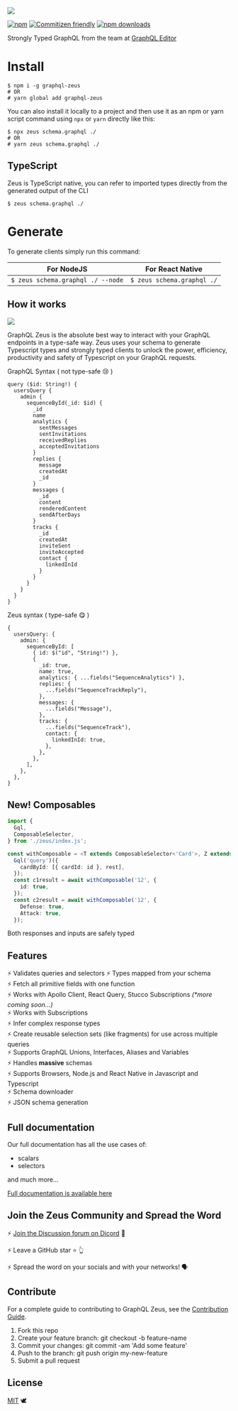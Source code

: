 ![](images/zeus-logo.png)

[![npm](https://img.shields.io/npm/v/graphql-zeus.svg?style=flat-square)](https://www.npmjs.com/package/graphql-zeus) [![Commitizen friendly](https://img.shields.io/badge/commitizen-friendly-brightgreen.svg?style=flat-square)](http://commitizen.github.io/cz-cli/) [![npm downloads](https://img.shields.io/npm/dt/graphql-zeus.svg?style=flat-square)](https://www.npmjs.com/package/graphql-zeus)

Strongly Typed GraphQL from the team at [GraphQL Editor](https://graphqleditor.com/?utm_source=graphql_zeus_github)

# Install

```
$ npm i -g graphql-zeus
# OR
# yarn global add graphql-zeus
```
You can also install it locally to a project and then use it as an npm or yarn script command using `npx` or `yarn` directly like this:

```
$ npx zeus schema.graphql ./
# OR
# yarn zeus schema.graphql ./
```

## TypeScript

Zeus is TypeScript native, you can refer to imported types directly from the generated output of the CLI

```
$ zeus schema.graphql ./
```

# Generate
To generate clients simply run this command:

| For NodeJS                          | For React Native                 |
|-------------------------------------|----------------------------------|
| `$ zeus schema.graphql ./ --node`   | `$ zeus schema.graphql ./`       |


## How it works

![](Zeus.gif)

GraphQL Zeus is the absolute best way to interact with your GraphQL endpoints in a type-safe way. Zeus uses your schema to generate Typescript types and strongly typed clients to unlock the power, efficiency, productivity and safety of Typescript on your GraphQL requests.

GraphQL Syntax ( not type-safe 😢 )

```gql
query ($id: String!) {
  usersQuery {
    admin {
      sequenceById(_id: $id) {
        _id
        name
        analytics {
          sentMessages
          sentInvitations
          receivedReplies
          acceptedInvitations
        }
        replies {
          message
          createdAt
          _id
        }
        messages {
          _id
          content
          renderedContent
          sendAfterDays
        }
        tracks {
          _id
          createdAt
          inviteSent
          inviteAccepted
          contact {
            linkedInId
          }
        }
      }
    }
  }
}
```

Zeus syntax ( type-safe 😋 )
```tsx
{
  usersQuery: {
    admin: {
      sequenceById: [
        { id: $("id", "String!") },
        {
          _id: true,
          name: true,
          analytics: { ...fields("SequenceAnalytics") },
          replies: {
            ...fields("SequenceTrackReply"),
          },
          messages: {
            ...fields("Message"),
          },
          tracks: {
            ...fields("SequenceTrack"),
            contact: {
              linkedInId: true,
            },
          },
        },
      ],
    },
  },
}
```

## New! Composables
```ts
import {
  Gql,
  ComposableSelector,
} from './zeus/index.js';

const withComposable = <T extends ComposableSelector<'Card'>, Z extends T>(id: string, rest: Z | T) =>
  Gql('query')({
    cardById: [{ cardId: id }, rest],
  });
  const c1result = await withComposable('12', {
    id: true,
  });
  const c2result = await withComposable('12', {
    Defense: true,
    Attack: true,
  });
```

Both responses and inputs are safely typed

## Features
⚡️ Validates queries and selectors
⚡️ Types mapped from your schema <br/>
⚡️ Fetch all primitive fields with one function <br/>
⚡️ Works with Apollo Client, React Query, Stucco Subscriptions _(\*more coming soon...)_<br/>
⚡️ Works with Subscriptions <br/>
⚡️ Infer complex response types <br/>
⚡️ Create reusable selection sets (like fragments) for use across multiple queries <br/>
⚡️ Supports GraphQL Unions, Interfaces, Aliases and Variables<br/>
⚡️ Handles **massive** schemas <br/>
⚡️ Supports Browsers, Node.js and React Native in Javascript and Typescript <br/>
⚡️ Schema downloader <br/>
⚡️ JSON schema generation <br/>

## Full documentation

Our full documentation has all the use cases of:

- scalars
- selectors

and much more...

[Full documentation is available here](https://graphqleditor.com/docs/zeus/)

## Join the Zeus Community and Spread the Word

⚡️ [Join the Discussion forum on Dicord](https://discord.gg/bHf2cw8e) 📣

⚡️ Leave a GitHub star ⭐️ 👆

⚡️ Spread the word on your socials and with your networks! 🗣

## Contribute

For a complete guide to contributing to GraphQL Zeus, see the [Contribution Guide](CONTRIBUTING.md).

1.  Fork this repo
2.  Create your feature branch: git checkout -b feature-name
3.  Commit your changes: git commit -am 'Add some feature'
4.  Push to the branch: git push origin my-new-feature
5.  Submit a pull request



## License

[MIT](https://opensource.org/licenses/MIT) 🕊
